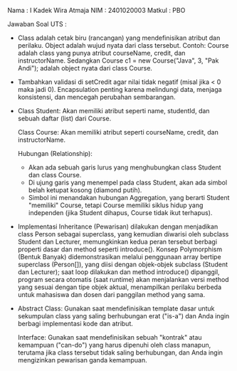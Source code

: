 Nama : I Kadek Wira Atmaja
NIM : 2401020003
Matkul : PBO

Jawaban Soal UTS :  
- Class adalah cetak biru (rancangan) yang mendefinisikan atribut dan perilaku. 
Object adalah wujud nyata dari class tersebut.
Contoh: Course adalah class yang punya atribut courseName, credit, dan instructorName. 
Sedangkan Course c1 = new Course("Java", 3, "Pak Andi"); adalah object nyata dari class Course.


- Tambahkan validasi di setCredit agar nilai tidak negatif (misal jika < 0 maka jadi 0). Encapsulation penting karena melindungi data, menjaga konsistensi, dan mencegah perubahan sembarangan.


- Class Student: Akan memiliki atribut seperti name, studentId, dan sebuah daftar (list) dari Course.

    Class Course: Akan memiliki atribut seperti courseName, credit, dan instructorName.
    
    Hubungan (Relationship):
      
  - Akan ada sebuah garis lurus yang menghubungkan class Student dan class Course.
  - Di ujung garis yang menempel pada class Student, akan ada simbol belah ketupat kosong (diamond putih).
  - Simbol ini menandakan hubungan Aggregation, yang berarti Student "memiliki" Course, tetapi Course memiliki siklus hidup yang independen (jika Student dihapus, Course tidak ikut terhapus).

- Implementasi Inheritance (Pewarisan) dilakukan dengan menjadikan class Person sebagai superclass, yang kemudian diwarisi oleh subclass Student dan Lecturer, memungkinkan kedua peran tersebut berbagi properti dasar dan method seperti introduce(). Konsep Polymorphism (Bentuk Banyak) didemonstrasikan melalui penggunaan array bertipe superclass (Person[]), yang diisi dengan objek-objek subclass (Student dan Lecturer); saat loop dilakukan dan method introduce() dipanggil, program secara otomatis (saat runtime) akan menjalankan versi method yang sesuai dengan tipe objek aktual, menampilkan perilaku berbeda untuk mahasiswa dan dosen dari panggilan method yang sama.

- Abstract Class: Gunakan saat mendefinisikan template dasar untuk sekumpulan class yang saling berhubungan erat ("is-a") dan Anda ingin berbagi implementasi kode dan atribut.

    Interface: Gunakan saat mendefinisikan sebuah "kontrak" atau kemampuan ("can-do") yang harus dipenuhi oleh class manapun, terutama jika class tersebut tidak saling berhubungan, dan Anda ingin mengizinkan pewarisan ganda kemampuan.